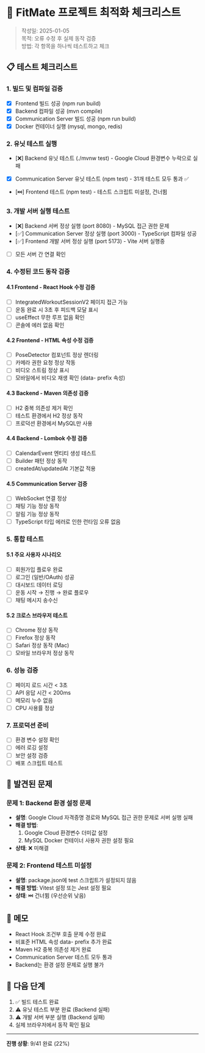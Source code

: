 # 🔧 FitMate 프로젝트 최적화 체크리스트

> 작성일: 2025-01-05  
> 목적: 오류 수정 후 실제 동작 검증  
> 방법: 각 항목을 하나씩 테스트하고 체크

## 📋 테스트 체크리스트

### 1. 빌드 및 컴파일 검증
- [x] Frontend 빌드 성공 (npm run build)
- [x] Backend 컴파일 성공 (mvn compile)
- [x] Communication Server 빌드 성공 (npm run build)
- [x] Docker 컨테이너 실행 (mysql, mongo, redis)

### 2. 유닛 테스트 실행
- [❌] Backend 유닛 테스트 (./mvnw test) - Google Cloud 환경변수 누락으로 실패
- [x] Communication Server 유닛 테스트 (npm test) - 31개 테스트 모두 통과 ✅
- [⏭️] Frontend 테스트 (npm test) - 테스트 스크립트 미설정, 건너뜀

### 3. 개발 서버 실행 테스트
- [❌] Backend 서버 정상 실행 (port 8080) - MySQL 접근 권한 문제
- [✅] Communication Server 정상 실행 (port 3000) - TypeScript 컴파일 성공
- [✅] Frontend 개발 서버 정상 실행 (port 5173) - Vite 서버 실행중
- [ ] 모든 서버 간 연결 확인

### 4. 수정된 코드 동작 검증

#### 4.1 Frontend - React Hook 수정 검증
- [ ] IntegratedWorkoutSessionV2 페이지 접근 가능
- [ ] 운동 완료 시 3초 후 피드백 모달 표시
- [ ] useEffect 무한 루프 없음 확인
- [ ] 콘솔에 에러 없음 확인

#### 4.2 Frontend - HTML 속성 수정 검증
- [ ] PoseDetector 컴포넌트 정상 렌더링
- [ ] 카메라 권한 요청 정상 작동
- [ ] 비디오 스트림 정상 표시
- [ ] 모바일에서 비디오 재생 확인 (data- prefix 속성)

#### 4.3 Backend - Maven 의존성 검증
- [ ] H2 중복 의존성 제거 확인
- [ ] 테스트 환경에서 H2 정상 동작
- [ ] 프로덕션 환경에서 MySQL만 사용

#### 4.4 Backend - Lombok 수정 검증
- [ ] CalendarEvent 엔티티 생성 테스트
- [ ] Builder 패턴 정상 동작
- [ ] createdAt/updatedAt 기본값 적용

#### 4.5 Communication Server 검증
- [ ] WebSocket 연결 정상
- [ ] 채팅 기능 정상 동작
- [ ] 알림 기능 정상 동작
- [ ] TypeScript 타입 에러로 인한 런타임 오류 없음

### 5. 통합 테스트

#### 5.1 주요 사용자 시나리오
- [ ] 회원가입 플로우 완료
- [ ] 로그인 (일반/OAuth) 성공
- [ ] 대시보드 데이터 로딩
- [ ] 운동 시작 → 진행 → 완료 플로우
- [ ] 채팅 메시지 송수신

#### 5.2 크로스 브라우저 테스트
- [ ] Chrome 정상 동작
- [ ] Firefox 정상 동작
- [ ] Safari 정상 동작 (Mac)
- [ ] 모바일 브라우저 정상 동작

### 6. 성능 검증
- [ ] 페이지 로드 시간 < 3초
- [ ] API 응답 시간 < 200ms
- [ ] 메모리 누수 없음
- [ ] CPU 사용률 정상

### 7. 프로덕션 준비
- [ ] 환경 변수 설정 확인
- [ ] 에러 로깅 설정
- [ ] 보안 설정 검증
- [ ] 배포 스크립트 테스트

## 🚨 발견된 문제

### 문제 1: Backend 환경 설정 문제
- **설명**: Google Cloud 자격증명 경로와 MySQL 접근 권한 문제로 서버 실행 실패
- **해결 방법**: 
  1. Google Cloud 환경변수 더미값 설정
  2. MySQL Docker 컨테이너 사용자 권한 설정 필요
- **상태**: ❌ 미해결

### 문제 2: Frontend 테스트 미설정
- **설명**: package.json에 test 스크립트가 설정되지 않음
- **해결 방법**: Vitest 설정 또는 Jest 설정 필요
- **상태**: ⏭️ 건너뜀 (우선순위 낮음)

## 📝 메모
- React Hook 조건부 호출 문제 수정 완료
- 비표준 HTML 속성 data- prefix 추가 완료
- Maven H2 중복 의존성 제거 완료
- Communication Server 테스트 모두 통과
- Backend는 환경 설정 문제로 실행 불가

## 🎯 다음 단계
1. ✅ 빌드 테스트 완료
2. ⚠️ 유닛 테스트 부분 완료 (Backend 실패)
3. ⚠️ 개발 서버 부분 실행 (Backend 실패)
4. 실제 브라우저에서 동작 확인 필요

---

**진행 상황**: 9/41 완료 (22%)